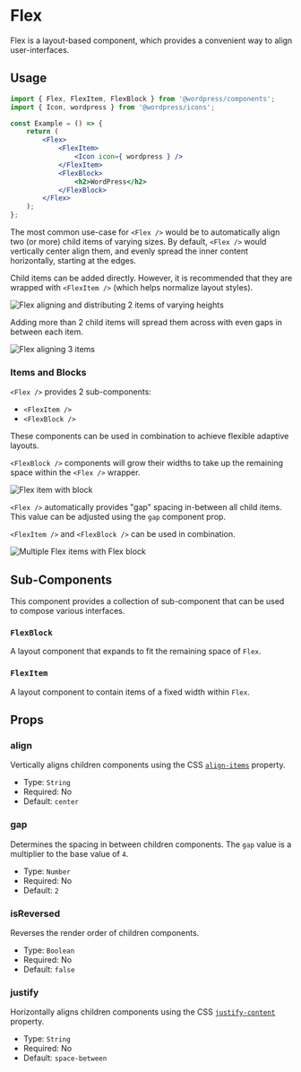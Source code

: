 # Flex

Flex is a layout-based component, which provides a convenient way to align user-interfaces.

## Usage

```jsx
import { Flex, FlexItem, FlexBlock } from '@wordpress/components';
import { Icon, wordpress } from '@wordpress/icons';

const Example = () => {
	return (
		<Flex>
			<FlexItem>
				<Icon icon={ wordpress } />
			</FlexItem>
			<FlexBlock>
				<h2>WordPress</h2>
			</FlexBlock>
		</Flex>
	);
};
```

The most common use-case for `<Flex />` would be to automatically align two (or more) child items of varying sizes. By default, `<Flex />` would vertically center align them, and evenly spread the inner content horizontally, starting at the edges.

Child items can be added directly. However, it is recommended that they are wrapped with `<FlexItem />` (which helps normalize layout styles).

![Flex aligning and distributing 2 items of varying heights](https://make.wordpress.org/design/files/2020/06/flex-2-items.png)

Adding more than 2 child items will spread them across with even gaps in between each item.

![Flex aligning 3 items](https://make.wordpress.org/design/files/2020/06/flex-3-items.png)

### Items and Blocks

`<Flex />` provides 2 sub-components:

-   `<FlexItem />`
-   `<FlexBlock />`

These components can be used in combination to achieve flexible adaptive layouts.

`<FlexBlock />` components will grow their widths to take up the remaining space within the `<Flex />` wrapper.

![Flex item with block](https://make.wordpress.org/design/files/2020/06/flex-item-block.png)

`<Flex />` automatically provides "gap" spacing in-between all child items. This value can be adjusted using the `gap` component prop.

`<FlexItem />` and `<FlexBlock />` can be used in combination.

![Multiple Flex items with Flex block](https://make.wordpress.org/design/files/2020/06/flex-item-block-item.png)

## Sub-Components

This component provides a collection of sub-component that can be used to compose various interfaces.

### `FlexBlock`

A layout component that expands to fit the remaining space of `Flex`.

### `FlexItem`

A layout component to contain items of a fixed width within `Flex`.

## Props

### align

Vertically aligns children components using the CSS [`align-items`](https://developer.mozilla.org/en-US/docs/Web/CSS/align-items) property.

-   Type: `String`
-   Required: No
-   Default: `center`

### gap

Determines the spacing in between children components. The `gap` value is a multiplier to the base value of `4`.

-   Type: `Number`
-   Required: No
-   Default: `2`

### isReversed

Reverses the render order of children components.

-   Type: `Boolean`
-   Required: No
-   Default: `false`

### justify

Horizontally aligns children components using the CSS [`justify-content`](https://developer.mozilla.org/en-US/docs/Web/CSS/justify-content) property.

-   Type: `String`
-   Required: No
-   Default: `space-between`
